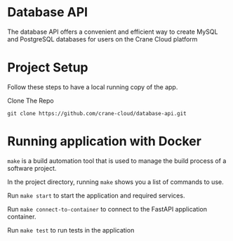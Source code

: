 # Database API

The database API offers a convenient and efficient way to create MySQL and PostgreSQL databases for users on the Crane Cloud platform

# Project Setup

Follow these steps to have a local running copy of the app.

Clone The Repo

```
git clone https://github.com/crane-cloud/database-api.git
```

# Running application with Docker

`make` is a build automation tool that is used to manage the build process of a software project.

In the project directory, running `make` shows you a list of commands to use.

Run `make start` to start the application and required services.

Run `make connect-to-container` to connect to the FastAPI application container.

Run `make test` to run tests in the application